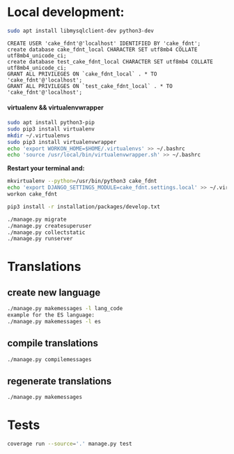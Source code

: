 # Local development:

```bash
sudo apt install libmysqlclient-dev python3-dev
```

```mariadb
CREATE USER 'cake_fdnt'@'localhost' IDENTIFIED BY 'cake_fdnt';
create database cake_fdnt_local CHARACTER SET utf8mb4 COLLATE utf8mb4_unicode_ci;
create database test_cake_fdnt_local CHARACTER SET utf8mb4 COLLATE utf8mb4_unicode_ci;
GRANT ALL PRIVILEGES ON `cake_fdnt_local` . * TO 'cake_fdnt'@'localhost';
GRANT ALL PRIVILEGES ON `test_cake_fdnt_local` . * TO 'cake_fdnt'@'localhost';
```

#### virtualenv && virtualenvwrapper

```bash
sudo apt install python3-pip
sudo pip3 install virtualenv
mkdir ~/.virtualenvs
sudo pip3 install virtualenvwrapper
echo 'export WORKON_HOME=$HOME/.virtualenvs' >> ~/.bashrc
echo 'source /usr/local/bin/virtualenvwrapper.sh' >> ~/.bashrc
```

**Restart your terminal and:**
```bash
mkvirtualenv --python=/usr/bin/python3 cake_fdnt
echo 'export DJANGO_SETTINGS_MODULE=cake_fdnt.settings.local' >> ~/.virtualenvs/cake_fdnt/bin/postactivate
workon cake_fdnt
```

```bash
pip3 install -r installation/packages/develop.txt
```

```bash
./manage.py migrate
./manage.py createsuperuser
./manage.py collectstatic
./manage.py runserver
```

# Translations
## create new language
```bash
./manage.py makemessages -l lang_code
example for the ES language:
./manage.py makemessages -l es
```

## compile translations
```bash
./manage.py compilemessages
```

## regenerate translations
```bash
./manage.py makemessages
```

# Tests
```bash
coverage run --source='.' manage.py test
```
